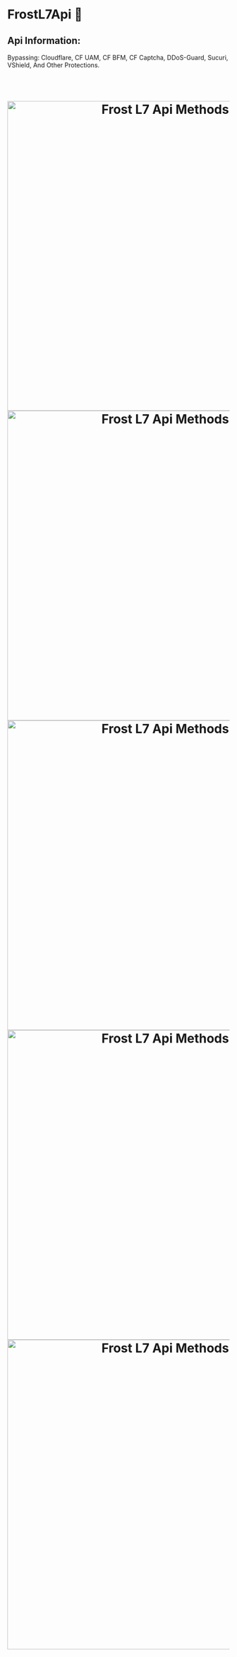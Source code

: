 # FrostL7Api 🧊

Api Information:
----
Bypassing: Cloudflare, CF UAM, CF BFM,  CF Captcha, DDoS-Guard, Sucuri, VShield, And Other Protections.

<h1 align="center">
  <br>
  <a><img src="https://i.imgur.com/FAxc5oZ.png" alt="Frost L7 Api Methods" width="700"></a>
    <a><img src="https://i.imgur.com/ppwyCMx.png" alt="Frost L7 Api Methods" width="700"></a>
    <a><img src="https://i.imgur.com/QFhUxZL.png" alt="Frost L7 Api Methods" width="700"></a>
    <a><img src="https://i.imgur.com/ESVG57a.png" alt="Frost L7 Api Methods" width="700"></a>
    <a><img src="https://i.imgur.com/OWlxfDK.png" alt="Frost L7 Api Methods" width="700"></a>
  <br>
  <br>
</h1>
